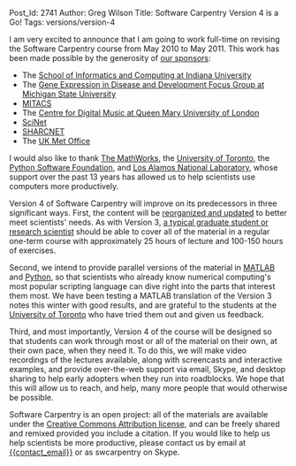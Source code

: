 Post_Id: 2741
Author: Greg Wilson
Title: Software Carpentry Version 4 is a Go!
Tags: versions/version-4

<p>I am very excited to announce that I am going to work full-time on revising the Software Carpentry course from May 2010 to May 2011. This work has been made possible by the generosity of <a href="{{root_path}}/about/credits.html">our sponsors</a>:</p>
<ul>
<li>The <a href="http://www.informatics.indiana.edu/">School of Informatics and Computing at Indiana University</a></li>
<li>The <a href="http://www.gedd.msu.edu/about.php">Gene Expression in Disease and Development Focus Group at Michigan  State University</a></li>
<li><a href="http://www.mitacs.ca">MITACS</a></li>
<li>The <a href="http://www.elec.qmul.ac.uk/digitalmusic/">Centre for Digital Music at Queen Mary University of London</a></li>
<li><a href="http://www.scinethpc.ca/">SciNet</a></li>
<li><a href="http://www.sharcnet.ca">SHARCNET</a></li>
<li>The <a href="http://www.metoffice.gov.uk/">UK Met Office</a></li>
</ul>
<p>I would also like to thank <a href="http://www.mathworks.com">The MathWorks</a>, the <a href="http://www.utoronto.ca">University of Toronto</a>, the <a href="http://www.python.org/psf/">Python Software Foundation</a>, and <a href="http://www.lanl.gov">Los Alamos National Laboratory</a>, whose support over the past 13 years has allowed us to help scientists use computers more productively.</p>
<p>Version 4 of Software Carpentry will improve on its predecessors in three significant ways. First, the content will be <a href="/4_0/">reorganized and updated</a> to better meet scientists' needs. As with Version 3,  <a href="{{root_path}}/about/audience.html">a typical graduate student or research scientist</a> should be able to cover all of the material in a regular one-term course with approximately 25 hours of lecture and 100-150 hours of exercises.</p>
<p>Second, we intend to provide parallel versions of the material in <a href="http://www.mathworks.com">MATLAB</a> and <a href="http://www.python.org">Python</a>, so that scientists who already know numerical computing's most popular scripting language can dive right into the parts that interest them most. We have been testing a MATLAB translation of the Version 3 notes this winter with good results, and are grateful to the students at the <a href="http://www.utoronto.ca">University of Toronto</a> who have tried them out and given us feedback.</p>
<p>Third, and most importantly, Version 4 of the course will be designed so that students can work through most or all of the material on their own, at their own pace, when they need it. To do this, we will make video recordings of the lectures available, along with screencasts and interactive examples, and provide over-the-web support via email, Skype, and desktop sharing to help early adopters when they run into roadblocks. We hope that this will allow us to reach, and help, many more people that would otherwise be possible.</p>
<p>Software Carpentry is an open project: all of the materials are available under the <a href="http://creativecommons.org/licenses/by/3.0/legalcode">Creative Commons Attribution license</a>, and can be freely shared and remixed provided you include a citation. If you would like to help us help scientists be more productive, please contact us by email at <a href="mailto:{{contact_email}}">{{contact_email}}</a> or as swcarpentry on Skype.</p>
